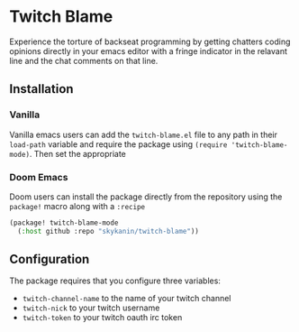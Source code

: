 # Twitch Blame
Experience the torture of backseat programming by getting chatters coding opinions directly in your emacs editor
with a fringe indicator in the relavant line and the chat comments on that line.

## Installation
### Vanilla
Vanilla emacs users can add the `twitch-blame.el` file to any path in their `load-path` variable and require
the package using `(require 'twitch-blame-mode)`. Then set the appropriate

### Doom Emacs
Doom users can install the package directly from the repository using the `package!` macro along with a `:recipe`
```lisp
(package! twitch-blame-mode
  (:host github :repo "skykanin/twitch-blame"))
```

## Configuration
The package requires that you configure three variables:
- `twitch-channel-name` to the name of your twitch channel
- `twitch-nick` to your twitch username
- `twitch-token` to your twitch oauth irc token

